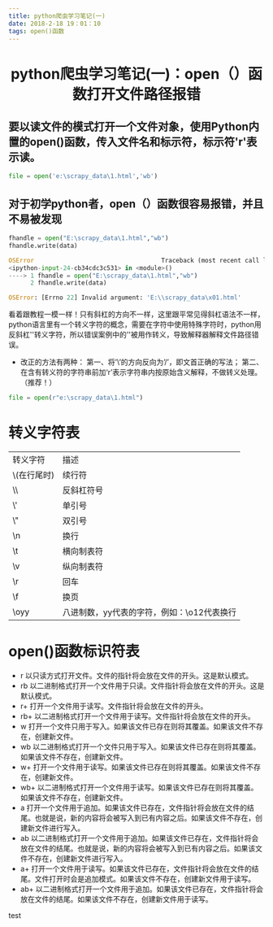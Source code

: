 ```yaml
---
title: python爬虫学习笔记(一)
date: 2018-2-18 19：01：10
tags: open()函数
---
```


# <center>python爬虫学习笔记(一)：open（）函数打开文件路径报错<center> #
## 要以读文件的模式打开一个文件对象，使用Python内置的open()函数，传入文件名和标示符，标示符'r'表示读。 ##
```python
file = open('e:\scrapy_data\1.html','wb')
```
## 对于初学python者，open（）函数很容易报错，并且不易被发现 ##
```python
fhandle = open("E:\scrapy_data\1.html","wb")
fhandle.write(data)

OSError                                   Traceback (most recent call last)
<ipython-input-24-cb34cdc3c531> in <module>()
----> 1 fhandle = open("E:\scrapy_data\1.html","wb")
      2 fhandle.write(data)

OSError: [Errno 22] Invalid argument: 'E:\\scrapy_data\x01.html'
```
看着跟教程一模一样！只有斜杠的方向不一样，这里跟平常见得斜杠语法不一样，python语言里有一个转义字符的概念，需要在字符中使用特殊字符时，python用反斜杠'\'转义字符，所以错误案例中的'\'被用作转义，导致解释器解释文件路径错误。

* 改正的方法有两种：
     第一、将’\’的方向反向为’/’，即文首正确的写法；
     第二、在含有转义符的字符串前加‘r’表示字符串内按原始含义解释，不做转义处理。（推荐！）

```python
file = open(r"e:\scrapy_data\1.html")
```

# 转义字符表 
<center><table>
    <tr>
        <td>转义字符</td>
        <td>描述</td>
    </tr>
    <tr>
        <td>\(在行尾时)</td>
        <td>续行符</td>
    </tr>
    <tr>
        <td>\\</td>
        <td>反斜杠符号</td>
    </tr>
    <tr>
        <td>\'</td>
        <td>单引号</td>
    </tr>
    <tr>
        <td>\"</td>
        <td>双引号</td>
    </tr>
    <tr>
        <td>\n</td>
        <td>换行</td>
    </tr>
    <tr>
        <td>\t</td>
        <td>横向制表符</td>
    </tr>
    <tr>
        <td>\v</td>
        <td>纵向制表符</td>
    </tr>
    <tr>
        <td>\r</td>
        <td>回车</td>
    </tr>
    <tr>
        <td>\f</td>
        <td>	
换页</td>
    </tr>
    <tr>
        <td>\oyy</td>
        <td>八进制数，yy代表的字符，例如：\o12代表换行</td>
    </tr>
</table>
</center>


# open()函数标识符表 #

* r 以只读方式打开文件。文件的指针将会放在文件的开头。这是默认模式。
* rb 以二进制格式打开一个文件用于只读。文件指针将会放在文件的开头。这是默认模式。
* r+ 打开一个文件用于读写。文件指针将会放在文件的开头。
* rb+ 以二进制格式打开一个文件用于读写。文件指针将会放在文件的开头。
* w 打开一个文件只用于写入。如果该文件已存在则将其覆盖。如果该文件不存在，创建新文件。
* wb 以二进制格式打开一个文件只用于写入。如果该文件已存在则将其覆盖。如果该文件不存在，创建新文件。
* w+ 打开一个文件用于读写。如果该文件已存在则将其覆盖。如果该文件不存在，创建新文件。
* wb+ 以二进制格式打开一个文件用于读写。如果该文件已存在则将其覆盖。如果该文件不存在，创建新文件。
* a 打开一个文件用于追加。如果该文件已存在，文件指针将会放在文件的结尾。也就是说，新的内容将会被写入到已有内容之后。如果该文件不存在，创建新文件进行写入。
* ab 以二进制格式打开一个文件用于追加。如果该文件已存在，文件指针将会放在文件的结尾。也就是说，新的内容将会被写入到已有内容之后。如果该文件不存在，创建新文件进行写入。
* a+ 打开一个文件用于读写。如果该文件已存在，文件指针将会放在文件的结尾。文件打开时会是追加模式。如果该文件不存在，创建新文件用于读写。
* ab+ 以二进制格式打开一个文件用于追加。如果该文件已存在，文件指针将会放在文件的结尾。如果该文件不存在，创建新文件用于读写。


test